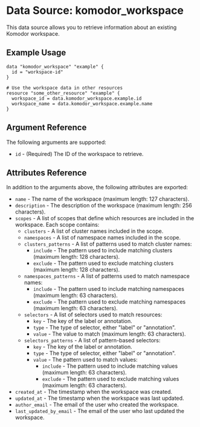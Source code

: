 # Data Source: komodor_workspace

This data source allows you to retrieve information about an existing Komodor workspace.

## Example Usage

```hcl
data "komodor_workspace" "example" {
  id = "workspace-id"
}

# Use the workspace data in other resources
resource "some_other_resource" "example" {
  workspace_id = data.komodor_workspace.example.id
  workspace_name = data.komodor_workspace.example.name
}
```

## Argument Reference

The following arguments are supported:

* `id` - (Required) The ID of the workspace to retrieve.

## Attributes Reference

In addition to the arguments above, the following attributes are exported:

* `name` - The name of the workspace (maximum length: 127 characters).
* `description` - The description of the workspace (maximum length: 256 characters).
* `scopes` - A list of scopes that define which resources are included in the workspace. Each scope contains:
  * `clusters` - A list of cluster names included in the scope.
  * `namespaces` - A list of namespace names included in the scope.
  * `clusters_patterns` - A list of patterns used to match cluster names:
    * `include` - The pattern used to include matching clusters (maximum length: 128 characters).
    * `exclude` - The pattern used to exclude matching clusters (maximum length: 128 characters).
  * `namespaces_patterns` - A list of patterns used to match namespace names:
    * `include` - The pattern used to include matching namespaces (maximum length: 63 characters).
    * `exclude` - The pattern used to exclude matching namespaces (maximum length: 63 characters).
  * `selectors` - A list of selectors used to match resources:
    * `key` - The key of the label or annotation.
    * `type` - The type of selector, either "label" or "annotation".
    * `value` - The value to match (maximum length: 63 characters).
  * `selectors_patterns` - A list of pattern-based selectors:
    * `key` - The key of the label or annotation.
    * `type` - The type of selector, either "label" or "annotation".
    * `value` - The pattern used to match values:
      * `include` - The pattern used to include matching values (maximum length: 63 characters).
      * `exclude` - The pattern used to exclude matching values (maximum length: 63 characters).
* `created_at` - The timestamp when the workspace was created.
* `updated_at` - The timestamp when the workspace was last updated.
* `author_email` - The email of the user who created the workspace.
* `last_updated_by_email` - The email of the user who last updated the workspace. 